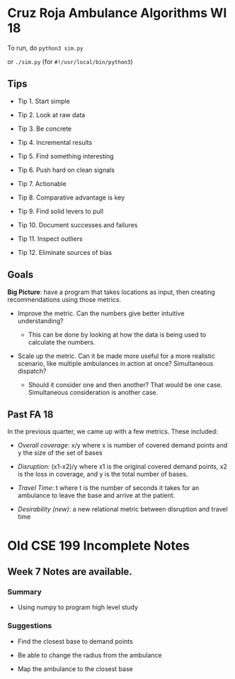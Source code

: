 # Cruz Roja Ambulance Algorithms WI 18

To run, do `python3 sim.py` 

or `./sim.py` (for `#!/usr/local/bin/python3`)

## Tips

- Tip 1.  Start simple

- Tip 2.  Look at raw data

- Tip 3.  Be concrete

- Tip 4.  Incremental results

- Tip 5.  Find something interesting

- Tip 6.  Push hard on clean signals

- Tip 7.  Actionable

- Tip 8.  Comparative advantage is key

- Tip 9.  Find solid levers to pull

- Tip 10. Document successes and failures

- Tip 11. Inspect outliers

- Tip 12. Eliminate sources of bias

## Goals

**Big Picture**: have a program that takes locations as input, then creating
recommendations using those metrics.

- Improve the metric. Can the numbers give better intuitive understanding?

	- This can be done by looking at how the data is being used to calculate the 
	numbers. 

- Scale up the metric. Can it be made more useful for a more realistic scenario,
like multiple ambulances in action at once? Simultaneous dispatch?

	- Should it consider one and then another? That would be one case. Simultaneous 
	consideration is another case. 

## Past FA 18

In the previous quarter, we came up with a few metrics. These included:

- _Overall coverage_: x/y where x is number of covered demand points 
and y the size of the set of bases

- _Disruption_: (x1-x2)/y where x1 is the original covered demand
points, x2 is the loss in coverage, and y is the total number of bases. 

- _Travel Time_: t where t is the number of seconds it takes for 
an ambulance to leave the base and arrive at the patient.

- _Desirability (new)_: a new relational metric between disruption and 
travel time





# Old CSE 199 Incomplete Notes
## Week 7 Notes are available.
### Summary 
- Using numpy to program high level study 

### Suggestions
- Find the closest base to demand points

- Be able to change the radius from the ambulance

- Map the ambulance to the closest base